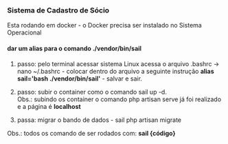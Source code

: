 ### Sistema de Cadastro de Sócio

Esta rodando em docker - o Docker precisa ser instalado no Sistema Operacional

#### dar um alias para o comando ./vendor/bin/sail
1. passo: pelo terminal acessar sistema Linux acessa o arquivo .bashrc -> nano ~/.bashrc - colocar dentro do arquivo a seguinte instrução __alias sail='bash ./vendor/bin/sail'__ - salvar e sair.<br>

2. passo: subir o container como o comando sail up -d.<br>
   Obs.: subindo os container o comando php artisan serve já foi realizado e a página é **localhost**

3. passa: migrar o bando de dados - sail php artisan migrate

Obs.: todos os comando de ser rodados com: __sail {código}__
